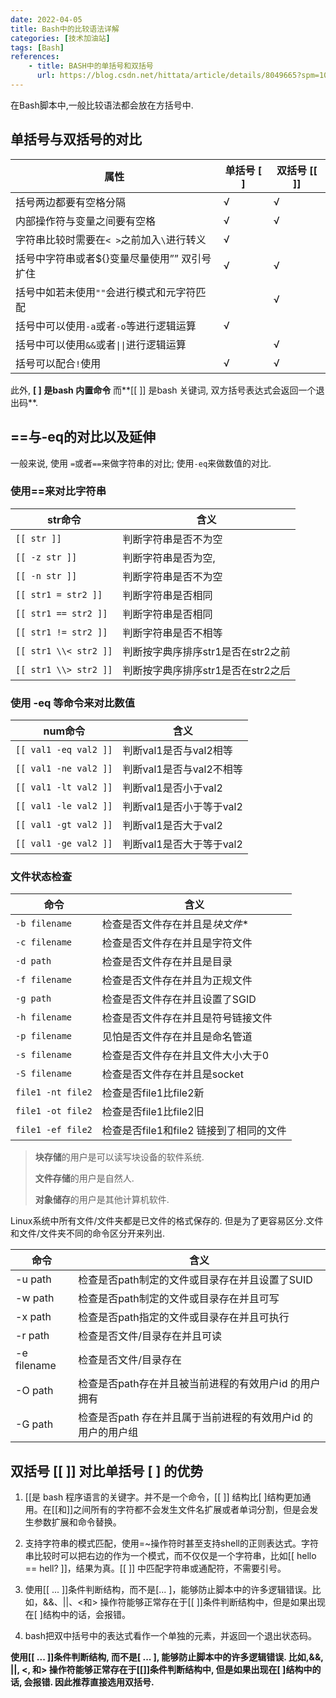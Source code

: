 ```yaml
---
date: 2022-04-05
title: Bash中的比较语法详解
categories: [技术加油站]
tags: [Bash]
references:
    - title: BASH中的单括号和双括号
      url: https://blog.csdn.net/hittata/article/details/8049665?spm=1001.2101.3001.6661.1&utm_medium=distribute.pc_relevant_t0.none-task-blog-2%7Edefault%7ECTRLIST%7ERate-1.pc_relevant_paycolumn_v3&depth_1-utm_source=distribute.pc_relevant_t0.none-task-blog-2%7Edefault%7ECTRLIST%7ERate-1.pc_relevant_paycolumn_v3&utm_relevant_index=1
---
```


在Bash脚本中,一般比较语法都会放在方括号中.

<!-- more -->

## 单括号与双括号的对比

| 属性                                         | 单括号 [ ] | 双括号 [[ ]] |
| -------------------------------------------- | ---------- | ------------ |
| 括号两边都要有空格分隔                       | √          | √            |
| 内部操作符与变量之间要有空格                 | √          | √            |
| 字符串比较时需要在`< >`之前加入`\`进行转义   | √          |              |
| 括号中字符串或者${}变量尽量使用”” 双引号扩住 | √          | √            |
| 括号中如若未使用`""`会进行模式和元字符匹配   |            | √            |
| 括号中可以使用`-a`或者`-o`等进行逻辑运算     | √          |              |
| 括号中可以使用`&&`或者`\|\|`进行逻辑运算          |            | √            |
| 括号可以配合`!`使用                          | √          | √            |

此外, **[ ] 是bash 内置命令** 而**[[ ]] 是bash  关键词, 双方括号表达式会返回一个退出码**.

## ==与-eq的对比以及延伸

一般来说, 使用 `=`或者`==`来做字符串的对比; 使用`-eq`来做数值的对比.

### 使用==来对比字符串

| str命令               | 含义                               |
| --------------------- | ---------------------------------- |
| `[[ str ]]`           | 判断字符串是否不为空               |
| `[[ -z str ]]`        | 判断字符串是否为空,                |
| `[[ -n str ]]`        | 判断字符串是否不为空               |
| `[[ str1 = str2 ]]`   | 判断字符串是否相同                 |
| `[[ str1 == str2 ]]`  | 判断字符串是否相同                 |
| `[[ str1 != str2 ]]`  | 判断字符串是否不相等               |
| `[[ str1 \\< str2 ]]` | 判断按字典序排序str1是否在str2之前 |
| `[[ str1 \\> str2 ]]` | 判断按字典序排序str1是否在str2之后 |

### 使用 -eq 等命令来对比数值

| num命令               | 含义                     |
| --------------------- | ------------------------ |
| `[[ val1 -eq val2 ]]` | 判断val1是否与val2相等   |
| `[[ val1 -ne val2 ]]` | 判断val1是否与val2不相等 |
| `[[ val1 -lt val2 ]]` | 判断val1是否小于val2     |
| `[[ val1 -le val2 ]]` | 判断val1是否小于等于val2 |
| `[[ val1 -gt val2 ]]` | 判断val1是否大于val2     |
| `[[ val1 -ge val2 ]]` | 判断val1是否大于等于val2 |

### 文件状态检查

| 命令              | 含义                                    |
| ----------------- | --------------------------------------- |
| `-b filename`     | 检查是否文件存在并且是*块文件*\*        |
| `-c filename`     | 检查是否文件存在并且是字符文件          |
| `-d path`         | 检查是否文件存在并且是目录              |
| `-f filename`     | 检查是否文件存在并且为正规文件          |
| `-g path`         | 检查是否文件存在并且设置了SGID          |
| `-h filename`     | 检查是否文件存在并且是符号链接文件      |
| `-p filename`     | 见怕是否文件存在并且是命名管道          |
| `-s filename`     | 检查是否文件存在并且文件大小大于0       |
| `-S filename`     | 检查是否文件存在并且是socket            |
| `file1 -nt file2` | 检查是否file1比file2新                  |
| `file1 -ot file2` | 检查是否file1比file2旧                  |
| `file1 -ef file2` | 检查是否file1和file2 链接到了相同的文件 |

> **块存储**的用户是可以读写块设备的软件系统.
>
> **文件存储**的用户是自然人.
>
> **对象储存**的用户是其他计算机软件.

Linux系统中所有文件/文件夹都是已文件的格式保存的. 但是为了更容易区分.文件和文件/文件夹不同的命令区分开来列出.

| 命令    | 含义                                                         |
| ------- | ------------------------------------------------------------ |
| -u path | 检查是否path制定的文件或目录存在并且设置了SUID               |
| -w path | 检查是否path制定的文件或目录存在并且可写                     |
| -x path | 检查是否path指定的文件或目录存在并且可执行                   |
| -r path         | 检查是否文件/目录存在并且可读           |
| -e filename     | 检查是否文件/目录存在                   |
| -O path | 检查是否path存在并且被当前进程的有效用户id 的用户拥有        |
| -G path | 检查是否path 存在并且属于当前进程的有效用户id 的用户的用户组 |

## 双括号 [[ ]] 对比单括号 [ ] 的优势

1. [[是 bash 程序语言的关键字。并不是一个命令，[[ ]] 结构比[ ]结构更加通用。在[[和]]之间所有的字符都不会发生文件名扩展或者单词分割，但是会发生参数扩展和命令替换。

2. 支持字符串的模式匹配，使用=~操作符时甚至支持shell的正则表达式。字符串比较时可以把右边的作为一个模式，而不仅仅是一个字符串，比如[[ hello == hell? ]]，结果为真。[[ ]] 中匹配字符串或通配符，不需要引号。

3. 使用[[ ... ]]条件判断结构，而不是[... ]，能够防止脚本中的许多逻辑错误。比如，&&、||、<和> 操作符能够正常存在于[[ ]]条件判断结构中，但是如果出现在[ ]结构中的话，会报错。

4. bash把双中括号中的表达式看作一个单独的元素，并返回一个退出状态码。

**使用[[ ... ]]条件判断结构, 而不是[ ... ], 能够防止脚本中的许多逻辑错误. 比如,&&, ||, <, 和> 操作符能够正常存在于[[]]条件判断结构中, 但是如果出现在[ ]结构中的话, 会报错. 因此推荐直接选用双括号.**
